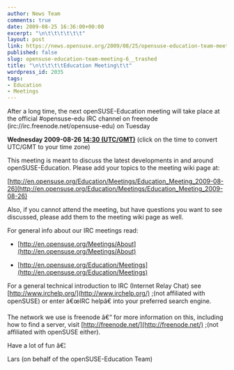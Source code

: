 ```yaml
---
author: News Team
comments: true
date: 2009-08-25 16:36:00+00:00
excerpt: "\n\t\t\t\t\t\t"
layout: post
link: https://news.opensuse.org/2009/08/25/opensuse-education-team-meeting-6__trashed/
published: false
slug: opensuse-education-team-meeting-6__trashed
title: "\n\t\t\t\tEducation Meeting\t\t"
wordpress_id: 2035
tags:
- Education
- Meetings
---
```

After a long time, the next openSUSE-Education meeting will take place at the official #opensuse-edu IRC channel on freenode (irc://irc.freenode.net/opensuse-edu) on Tuesday


**Wednesday 2009-08-26  [14:30 (UTC/GMT)](http://www.worldtimeserver.com/convert_time_in_UTC.aspx?y=2009&mo=08&d=26&h=14&mn=30)**
(click on the time to convert UTC/GMT to your time zone)


This meeting is meant to discuss the latest developments in and around openSUSE-Education. Please add your topics to the meeting wiki page at:


[http://en.opensuse.org/Education/Meetings/Education_Meeting_2009-08-26](http://en.opensuse.org/Education/Meetings/Education_Meeting_2009-08-26)


Also, if you cannot attend the meeting, but have questions you want to see discussed, please add them to the meeting wiki page as well.

For general info about our IRC meetings read:



	
  * [http://en.opensuse.org/Meetings/About](http://en.opensuse.org/Meetings/About)

	
  * [http://en.opensuse.org/Education/Meetings](http://en.opensuse.org/Education/Meetings)


For a general technical introduction to IRC (Internet Relay Chat) see [http://www.irchelp.org/](http://www.irchelp.org/) ;(not affiliated with openSUSE) or enter â€œIRC helpâ€ into your preferred search engine.

The network we use is freenode â€“ for more information on this, including how to find a server, visit [http://freenode.net/](http://freenode.net/) ;(not affiliated with openSUSE either).

Have a lot of fun â€¦

Lars (on behalf of the openSUSE-Education Team)		
